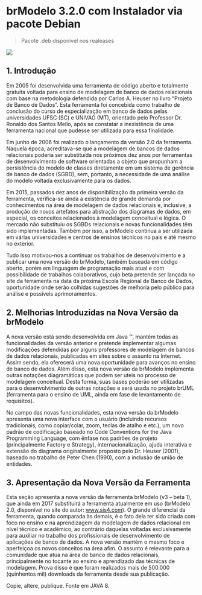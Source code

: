 # brModelo 3.2.0 com Instalador via pacote Debian

> Pacote .deb disponível nos realeases

![](https://appsedu.github.io/catalog-apps/screenshots/brmodelo.png)

## 1. Introdução

Em 2005 foi desenvolvida uma ferramenta de código aberto e totalmente gratuita voltada para ensino de modelagem de banco de dados relacionais com base na metodologia defendida por Carlos A. Heuser no livro “Projeto de Banco de Dados”. Esta ferramenta foi concebida como trabalho de conclusão do curso de especialização em banco de dados pelas universidades UFSC (SC) e UNIVAG (MT), orientado pelo Professor Dr. Ronaldo dos Santos Mello, após se constatar a inexistência de uma ferramenta nacional que pudesse ser utilizada para essa finalidade.

Em junho de 2006 foi realizado o lançamento da versão 2.0 da ferramenta. Naquela época, acreditava-se que a modelagem de bancos de dados relacionais poderia ser substituída nos próximos dez anos por ferramentas de desenvolvimento de software orientadas a objeto que propunham a persistência do modelo de classes diretamente em um sistema de gerência de banco de dados (SGBD), sem, portanto, a necessidade de uma análise do modelo voltada exclusivamente para os dados.

Em 2015, passados dez anos de disponibilização da primeira versão da ferramenta, verifica-se ainda a existência de grande demanda por conhecimentos na área de modelagem de dados relacionais e, inclusive, a produção de novos artefatos para
abstração dos diagramas de dados, em especial, os conceitos relacionados à modelagem conceitual e lógica. O mercado não substituiu os SGBDs relacionais e novas funcionalidades têm sido implementadas. Também por isso, a brModelo continua a ser utilizada em várias universidades e centros de ensinos técnicos no pais e até mesmo no exterior.

Tudo isso motivou-nos a continuar os trabalhos de desenvolvimento e a publicar uma nova versão do brModelo, também baseada em código aberto, porém em linguagem de programação mais atual e com possibilidade de trabalhos colaborativos, cujo beta pretende ser lançada no site da ferramenta na data da próxima Escola Regional de Banco de Dados, oportunidade onde serão colhidas sugestões de melhoria pelo público para análise e possíveis aprimoramentos.

## 2. Melhorias Introduzidas na Nova Versão da brModelo

A nova versão está sendo desenvolvida em Java ™, mantém todas as funcionalidades da versão anterior e pretende implementar algumas modificações defendidas por alguns professores de modelagem de bancos de dados relacionais, publicadas em sites sobre o assunto na Internet. Assim sendo, ela oferecerá uma nova oportunidade para avanços no ensino de banco de dados.
Além disso, esta nova versão da brModelo implementa outras notações diagramáticas que podem ser uteis no processo de modelagem conceitual. Desta forma, suas bases poderão ser utilizadas para o desenvolvimento de outras notações e será usada no projeto brUML (ferramenta para o ensino de UML, ainda em fase de levantamento de requisitos).

No campo das novas funcionalidades, esta nova versão da brModelo apresenta uma nova interface com o usuário (incluindo recursos tradicionais, como copiar/colar, zoom, teclas de atalho e etc.), um novo padrão de codificação baseado no Code Conventions for the Java Programming Language, com ênfase nos padrões de projeto (principalmente Factory e Strategy), internacionalização, ajuda interativa e extensão do diagrama originalmente proposto pelo Dr. Heuser (2001), baseado no trabalho de Peter Chen (1990), com a inclusão de união de entidades.

## 3. Apresentação da Nova Versão da Ferramenta

Esta seção apresenta a nova versão da ferramenta brModelo (v3 – beta 1), que ainda em 2017 substituirá a ferramenta atualmente em uso (brModelo 2.0, disponível no site do autor: www.sis4.com).
O grande diferencial da ferramenta, quando comparada às demais, é o fato dela ter sido criada com foco no ensino e na aprendizagem da modelagem de dados relacional em nível técnico e acadêmico, ao contrário daquelas voltadas exclusivamente para auxiliar no trabalho dos profissionais de desenvolvimento de aplicações de banco de dados. A nova versão mantém o mesmo foco e aperfeiçoa os novos conceitos na área afim.
O assunto é relevante para a comunidade que atua na área de banco de dados relacionais, principalmente no tocante ao ensino e aprendizado das técnicas de modelagem. Prova disso é que foram realizados mais de 500.000 (quinhentos mil) downloads da ferramenta desde sua publicação.

Copie, altere, publique.
Fonte em JAVA 8.
